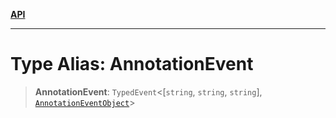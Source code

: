[**API**](../../../README.md)

***

# Type Alias: AnnotationEvent

> **AnnotationEvent**: `TypedEvent`\<\[`string`, `string`, `string`\], [`AnnotationEventObject`](../interfaces/AnnotationEventObject.md)\>
